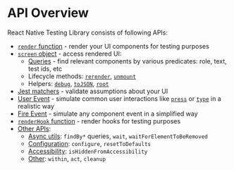 # API Overview

React Native Testing Library consists of following APIs:

- [`render` function](render) - render your UI components for testing purposes
- [`screen` object](screen) - access rendered UI:
  - [Queries](queries) - find relevant components by various predicates: role, text, test ids, etc
  - Lifecycle methods: [`rerender`](screen#rerender), [`unmount`](screen#unmount)
  - Helpers: [`debug`](screen#debug), [`toJSON`](screen#tojson), [`root`](screen#root)
- [Jest matchers](jest-matchers) - validate assumptions about your UI
- [User Event](user-event) - simulate common user interactions like [`press`](user-event#press) or [`type`](user-event#type) in a realistic way
- [Fire Event](fire-event) - simulate any component event in a simplified way
- [`renderHook` function](render-hook) - render hooks for testing purposes
- [Other APIs](other):
  - [Async utils](other#async-utilities): `findBy*` queries, `wait`, `waitForElementToBeRemoved`
  - [Configuration](other#configuration): `configure`, `resetToDefaults`
  - [Accessibility](other#accessibility): `isHiddenFromAccessibility`
  - [Other](other#other-helpers): `within`, `act`, `cleanup`
